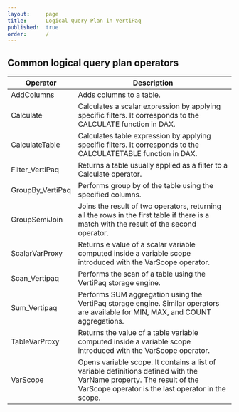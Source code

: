 ```yaml
---
layout:     page
title:      Logical Query Plan in VertiPaq
published:  true
order:      /
---
```


## Common logical query plan operators

| Operator         | Description                                                                                                                                                                |
|------------------|----------------------------------------------------------------------------------------------------------------------------------------------------------------------------|
| AddColumns       | Adds columns to a table.                                                                                                                                                   |
| Calculate        | Calculates a scalar expression by applying specific filters. It corresponds to the CALCULATE function in DAX.                                                              |
| CalculateTable   | Calculates table expression by applying specific filters. It corresponds to the CALCULATETABLE function in DAX.                                                            |
| Filter_VertiPaq  | Returns a table usually applied as a filter to a Calculate operator.                                                                                                       |
| GroupBy_VertiPaq | Performs group by of the table using the specified columns.                                                                                                                |
| GroupSemiJoin    | Joins the result of two operators, returning all the rows in the first table if there is a match with the result of the second operator.                                   |
| ScalarVarProxy   | Returns e value of a scalar variable computed inside a variable scope introduced with the VarScope operator.                                                               |
| Scan_Vertipaq    | Performs the scan of a table using the VertiPaq storage engine.                                                                                                            |
| Sum_Vertipaq     | Performs SUM aggregation using the VertiPaq storage engine. Similar operators are available for MIN, MAX, and COUNT aggregations.                                          |
| TableVarProxy    | Returns the value of a table variable computed inside a variable scope introduced with the VarScope operator.                                                              |
| VarScope         | Opens variable scope. It contains a list of variable definitions defined with the VarName property. The result of the VarScope operator is the last operator in the scope. |

